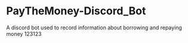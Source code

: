 # PayTheMoney-Discord_Bot
A discord bot used to record information about borrowing and repaying money
123123

